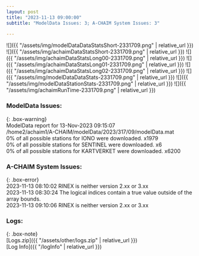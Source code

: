 ```yaml
---
layout: post
title: "2023-11-13 09:00:00"
subtitle: "ModelData Issues: 3; A-CHAIM System Issues: 3"

---
```


![]({{ "/assets/img/modelDataDataStatsShort-2331709.png" | relative_url }})
![]({{ "/assets/img/achaimDataStatsShort-2331709.png" | relative_url }})
![]({{ "/assets/img/achaimDataStatsLong00-2331709.png" | relative_url }})
![]({{ "/assets/img/achaimDataStatsLong01-2331709.png" | relative_url }})
![]({{ "/assets/img/achaimDataStatsLong02-2331709.png" | relative_url }})
![]({{ "/assets/img/modelDataDataStats-2331709.png" | relative_url }})
![]({{ "/assets/img/modelDataStationStats-2331709.png" | relative_url }})
![]({{ "/assets/img/achaimRunTime-2331709.png" | relative_url }})


### ModelData Issues:  
  
{: .box-warning}  
 ModelData report for 13-Nov-2023 09:15:07   
 /home2/achaim1/A-CHAIM/modelData/2023/317/09/modelData.mat   
 0% of all possible stations for IONO were downloaded. x1979   
 0% of all possible stations for SENTINEL were downloaded. x6   
 0% of all possible stations for KARTVERKET were downloaded. x6200   
  
### A-CHAIM System Issues:  
  
{: .box-error}  
2023-11-13 08:10:02 RINEX is neither version 2.xx or 3.xx  
2023-11-13 08:30:24 The logical indices contain a true value outside of the array bounds.  
2023-11-13 09:10:06 RINEX is neither version 2.xx or 3.xx  

### Logs:  
  
{: .box-note}  
[Logs.zip]({{ "/assets/other/logs.zip" | relative_url }})  
[Log Info]({{ "/logInfo" | relative_url }})  
